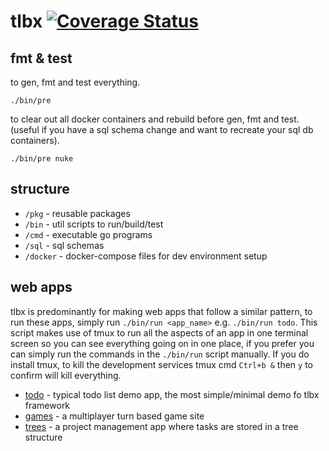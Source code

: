 tlbx [![Coverage Status](https://coveralls.io/repos/github/0xor1/tlbx/badge.svg)](https://coveralls.io/github/0xor1/tlbx)
====

## fmt & test

to gen, fmt and test everything.
```
./bin/pre
```

to clear out all docker containers and rebuild before gen, fmt and test.
(useful if you have a sql schema change and want to recreate your sql db containers).
```
./bin/pre nuke
```


## structure

* `/pkg` - reusable packages
* `/bin` - util scripts to run/build/test
* `/cmd` - executable go programs
* `/sql` - sql schemas
* `/docker` - docker-compose files for dev environment setup

## web apps

tlbx is predominantly for making web apps that follow a similar pattern, to run these apps, simply run
`./bin/run <app_name>` e.g. `./bin/run todo`. This script makes use of tmux to run all the aspects of an
app in one terminal screen so you can see everything going on in one place, if you prefer you can simply run the
commands in the `./bin/run` script manually. If you do install tmux, to kill the development services tmux
cmd `Ctrl+b &` then `y` to confirm will kill everything.

* [todo](https://github.com/0xor1/tlbx/tree/develop/cmd/todo) - typical todo list demo app, the most simple/minimal demo fo tlbx framework
* [games](https://github.com/0xor1/tlbx/tree/develop/cmd/games) - a multiplayer turn based game site
* [trees](https://github.com/0xor1/tlbx/tree/develop/cmd/trees) - a project management app where tasks are stored in a tree structure